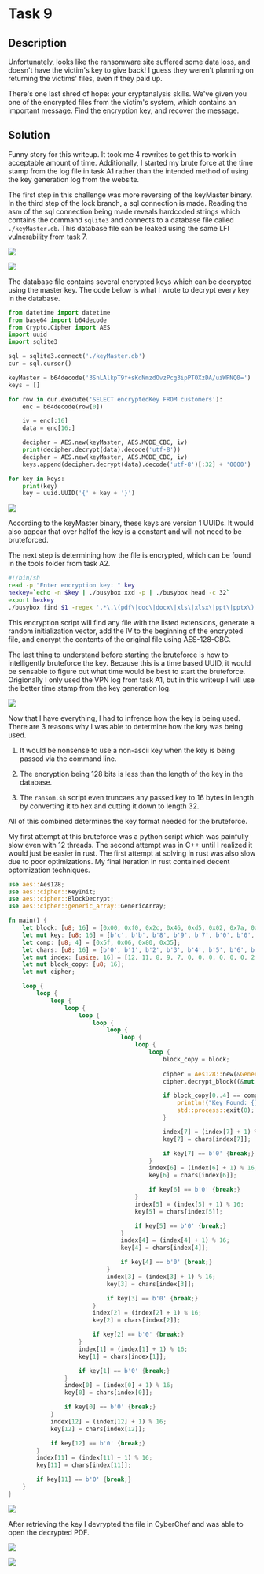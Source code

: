 # Task 9

## Description

Unfortunately, looks like the ransomware site suffered some data loss, and doesn't have the victim's key to give back! I guess they weren't planning on returning the victims' files, even if they paid up.

There's one last shred of hope: your cryptanalysis skills. We've given you one of the encrypted files from the victim's system, which contains an important message. Find the encryption key, and recover the message.

## Solution

Funny story for this writeup. It took me 4 rewrites to get this to work in acceptable amount of time. Additionally, I started my brute force at the time stamp from the log file in task A1 rather than the intended method of using the key generation log from the website.

The first step in this challenge was more reversing of the keyMaster binary. In the third step of the lock branch, a sql connection is made. Reading the asm of the sql connection being made reveals hardcoded strings which contains the command `sqlite3` and connects to a database file called `./keyMaster.db`. This database file can be leaked using the same LFI vulnerability from task 7.

![](./img/sqlopen.png)

![](./img/keymasterdb.png)

The database file contains several encrypted keys which can be decrypted using the master key. The code below is what I wrote to decrypt every key in the database.

```python
from datetime import datetime
from base64 import b64decode
from Crypto.Cipher import AES
import uuid
import sqlite3

sql = sqlite3.connect('./keyMaster.db') 
cur = sql.cursor()

keyMaster = b64decode('3SnLAlkpT9f+sKdNmzdOvzPcg3ipPTOXzDA/uiWPNQ0=')
keys = []

for row in cur.execute('SELECT encryptedKey FROM customers'):
    enc = b64decode(row[0])

    iv = enc[:16]
    data = enc[16:]

    decipher = AES.new(keyMaster, AES.MODE_CBC, iv)
    print(decipher.decrypt(data).decode('utf-8'))
    decipher = AES.new(keyMaster, AES.MODE_CBC, iv)
    keys.append(decipher.decrypt(data).decode('utf-8')[:32] + '0000')

for key in keys:
    print(key)
    key = uuid.UUID('{' + key + '}')
```

![](./img/keys.png)

According to the keyMaster binary, these keys are version 1 UUIDs. It would also appear that over halfof the key is a constant and will not need to be bruteforced.

The next step is determining how the file is encrypted, which can be found in the tools folder from task A2.

```bash
#!/bin/sh
read -p "Enter encryption key: " key
hexkey=`echo -n $key | ./busybox xxd -p | ./busybox head -c 32`
export hexkey
./busybox find $1 -regex '.*\.\(pdf\|doc\|docx\|xls\|xlsx\|ppt\|pptx\)' -print -exec sh -c 'iv=`./openssl rand -hex 16`; echo -n $iv > $0.enc; ./openssl enc -e -aes-128-cbc -K $hexkey -iv $iv -in $0 >> $0.enc; rm $0' \{\} \; 2>/dev/null
```

This encryption script will find any file with the listed extensions, generate a random initialization vector, add the IV to the beginning of the encrypted file, and encrypt the contents of the original file using AES-128-CBC.

The last thing to understand before starting the bruteforce is how to intelligently bruteforce the key. Because this is a time based UUID, it would be sensable to figure out what time would be best to start the bruteforce. Origionally I only used the VPN log from task A1, but in this writeup I will use the better time stamp from the key generation log.

![](./img/timestamp.png)

Now that I have everything, I had to infrence how the key is being used. There are 3 reasons why I was able to determine how the key was being used.

1. It would be nonsense to use a non-ascii key when the key is being passed via the command line.

2. The encryption being 128 bits is less than the length of the key in the database.

3. The `ransom.sh` script even truncaes any passed key to 16 bytes in length by converting it to hex and cutting it down to length 32.

All of this combined determines the key format needed for the bruteforce.

My first attempt at this bruteforce was a python script which was painfully slow even with 12 threads. The second attempt was in C++ until I realized it would just be easier in rust. The first attempt at solving in rust was also slow due to poor optimizations. My final iteration in rust contained decent optomization techniques.

```rust
use aes::Aes128;
use aes::cipher::KeyInit;
use aes::cipher::BlockDecrypt;
use aes::cipher::generic_array::GenericArray;

fn main() {
    let block: [u8; 16] = [0x00, 0xf0, 0x2c, 0x46, 0xd5, 0x02, 0x7a, 0x70, 0xde, 0x09, 0x29, 0x0e, 0x2f, 0x72, 0x6d, 0x05];
    let mut key: [u8; 16] = [b'c', b'b', b'8', b'9', b'7', b'0', b'0', b'0', b'-', b'e', b'0', b'2', b'0', b'-', b'1', b'1'];
    let comp: [u8; 4] = [0x5f, 0x06, 0x80, 0x35];
    let chars: [u8; 16] = [b'0', b'1', b'2', b'3', b'4', b'5', b'6', b'7', b'8', b'9', b'a', b'b', b'c', b'd', b'e', b'f'];
    let mut index: [usize; 16] = [12, 11, 8, 9, 7, 0, 0, 0, 0, 0, 0, 2, 0, 0, 0, 0];
    let mut block_copy: [u8; 16];
    let mut cipher;

    loop {
        loop {
            loop {
                loop {
                    loop {
                        loop {
                            loop {
                                loop {
                                    loop {
                                        loop {
                                            block_copy = block;
                                            
                                            cipher = Aes128::new(&GenericArray::from(key));
                                            cipher.decrypt_block((&mut block_copy).into());

                                            if block_copy[0..4] == comp {
                                                println!("Key Found: {}", std::str::from_utf8(&key).unwrap());
                                                std::process::exit(0);
                                            }

                                            index[7] = (index[7] + 1) % 16;
                                            key[7] = chars[index[7]];

                                            if key[7] == b'0' {break;}
                                        }
                                        index[6] = (index[6] + 1) % 16;
                                        key[6] = chars[index[6]];

                                        if key[6] == b'0' {break;}
                                    }
                                    index[5] = (index[5] + 1) % 16;
                                    key[5] = chars[index[5]];

                                    if key[5] == b'0' {break;}
                                }
                                index[4] = (index[4] + 1) % 16;
                                key[4] = chars[index[4]];

                                if key[4] == b'0' {break;}
                            }
                            index[3] = (index[3] + 1) % 16;
                            key[3] = chars[index[3]];

                            if key[3] == b'0' {break;}
                        }
                        index[2] = (index[2] + 1) % 16;
                        key[2] = chars[index[2]];

                        if key[2] == b'0' {break;}
                    }
                    index[1] = (index[1] + 1) % 16;
                    key[1] = chars[index[1]];

                    if key[1] == b'0' {break;}
                }
                index[0] = (index[0] + 1) % 16;
                key[0] = chars[index[0]];

                if key[0] == b'0' {break;}
            }
            index[12] = (index[12] + 1) % 16;
            key[12] = chars[index[12]];

            if key[12] == b'0' {break;}
        }
        index[11] = (index[11] + 1) % 16;
        key[11] = chars[index[11]];

        if key[11] == b'0' {break;}
    }
}
```

![](./img/solve.png)

After retrieving the key I devrypted the file in CyberChef and was able to open the decrypted PDF.

![](./img/decrypt.png)

![](./img/pdf.png)
